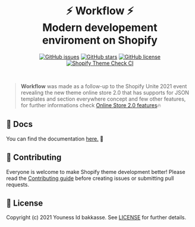 <h1 align="center">⚡️ Workflow ⚡️<br> Modern developement <br> enviroment on Shopify</h1>

<div align="center">
  
  [![GitHub issues](https://img.shields.io/github/issues/younessidbakkasse/workflow)](https://GitHub.com/younessidbakkasse/workflow/issues/)
[![GitHub stars](https://img.shields.io/github/stars/younessidbakkasse/workflow)](https://GitHub.com/younessidbakkasse/workflow/stargazers/)
[![GitHub license](https://img.shields.io/github/license/younessidbakkasse/workflow)](https://github.com/younessidbakkasse/workflow/blob/master/LICENSE)
[![Shopify Theme Check CI](https://github.com/younessidbakkasse/workflow/actions/workflows/theme-check-ci.yml/badge.svg)](https://github.com/younessidbakkasse/workflow/actions/workflows/theme-check-ci.yml)
 
</div>

<br>

> __Workflow__ was made as a follow-up to the Shopify Unite 2021 event revealing the new theme online store 2.0 that has supports for JSON templates and section everywhere concept and few other features, for further informations check [Online Store 2.0 features](https://www.shopify.com/partners/blog/shopify-online-store)🔥

## 📝 Docs

You can find the documentation [here.](https://workflow.younessidbakkasse.com/) 📝

## 👋 Contributing

Everyone is welcome to make Shopify theme development better! Please read the [Contributing guide](.github/CONTRIBUTING.md) before creating issues or submitting pull requests.

## 📄 License

Copyright (c) 2021 Youness Id bakkasse. See [LICENSE](/LICENSE) for further details.
